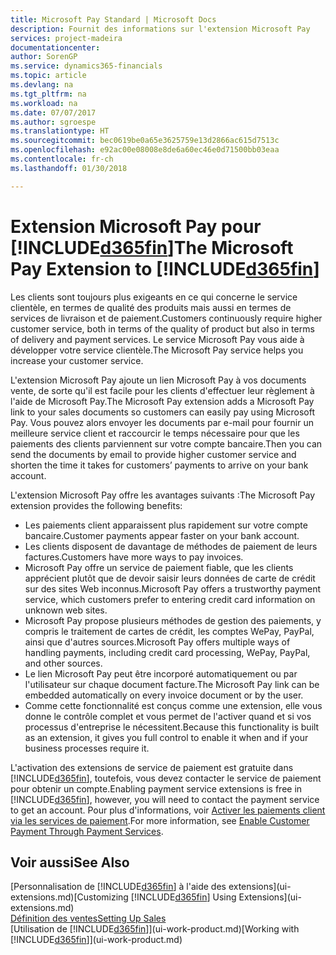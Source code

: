 ```yaml
---
title: Microsoft Pay Standard | Microsoft Docs
description: Fournit des informations sur l'extension Microsoft Pay
services: project-madeira
documentationcenter: 
author: SorenGP
ms.service: dynamics365-financials
ms.topic: article
ms.devlang: na
ms.tgt_pltfrm: na
ms.workload: na
ms.date: 07/07/2017
ms.author: sgroespe
ms.translationtype: HT
ms.sourcegitcommit: bec0619be0a65e3625759e13d2866ac615d7513c
ms.openlocfilehash: e92ac00e08008e8de6a60ec46e0d71500bb03eaa
ms.contentlocale: fr-ch
ms.lasthandoff: 01/30/2018

---
```

# <a name="the-microsoft-pay-extension-to-included365finincludesd365finlongmdmd"></a><span data-ttu-id="4ac6b-103">Extension Microsoft Pay pour [!INCLUDE[d365fin](includes/d365fin_long_md.md)]</span><span class="sxs-lookup"><span data-stu-id="4ac6b-103">The Microsoft Pay Extension to [!INCLUDE[d365fin](includes/d365fin_long_md.md)]</span></span>
<span data-ttu-id="4ac6b-104">Les clients sont toujours plus exigeants en ce qui concerne le service clientèle, en termes de qualité des produits mais aussi en termes de services de livraison et de paiement.</span><span class="sxs-lookup"><span data-stu-id="4ac6b-104">Customers continuously require higher customer service, both in terms of the quality of product but also in terms of delivery and payment services.</span></span> <span data-ttu-id="4ac6b-105">Le service Microsoft Pay vous aide à développer votre service clientèle.</span><span class="sxs-lookup"><span data-stu-id="4ac6b-105">The Microsoft Pay service helps you increase your customer service.</span></span>

<span data-ttu-id="4ac6b-106">L'extension Microsoft Pay ajoute un lien Microsoft Pay à vos documents vente, de sorte qu'il est facile pour les clients d'effectuer leur règlement à l'aide de Microsoft Pay.</span><span class="sxs-lookup"><span data-stu-id="4ac6b-106">The Microsoft Pay extension adds a Microsoft Pay link to your sales documents so customers can easily pay using Microsoft Pay.</span></span> <span data-ttu-id="4ac6b-107">Vous pouvez alors envoyer les documents par e-mail pour fournir un meilleure service client et raccourcir le temps nécessaire pour que les paiements des clients parviennent sur votre compte bancaire.</span><span class="sxs-lookup"><span data-stu-id="4ac6b-107">Then you can send the documents by email to provide higher customer service and shorten the time it takes for customers’ payments to arrive on your bank account.</span></span>

<span data-ttu-id="4ac6b-108">L'extension Microsoft Pay offre les avantages suivants :</span><span class="sxs-lookup"><span data-stu-id="4ac6b-108">The Microsoft Pay extension provides the following benefits:</span></span>
- <span data-ttu-id="4ac6b-109">Les paiements client apparaissent plus rapidement sur votre compte bancaire.</span><span class="sxs-lookup"><span data-stu-id="4ac6b-109">Customer payments appear faster on your bank account.</span></span>
- <span data-ttu-id="4ac6b-110">Les clients disposent de davantage de méthodes de paiement de leurs factures.</span><span class="sxs-lookup"><span data-stu-id="4ac6b-110">Customers have more ways to pay invoices.</span></span>
- <span data-ttu-id="4ac6b-111">Microsoft Pay offre un service de paiement fiable, que les clients apprécient plutôt que de devoir saisir leurs données de carte de crédit sur des sites Web inconnus.</span><span class="sxs-lookup"><span data-stu-id="4ac6b-111">Microsoft Pay offers a trustworthy payment service, which customers prefer to entering credit card information on unknown web sites.</span></span>
- <span data-ttu-id="4ac6b-112">Microsoft Pay propose plusieurs méthodes de gestion des paiements, y compris le traitement de cartes de crédit, les comptes WePay, PayPal, ainsi que d'autres sources.</span><span class="sxs-lookup"><span data-stu-id="4ac6b-112">Microsoft Pay offers multiple ways of handling payments, including credit card processing, WePay, PayPal, and other sources.</span></span>
- <span data-ttu-id="4ac6b-113">Le lien Microsoft Pay peut être incorporé automatiquement ou par l'utilisateur sur chaque document facture.</span><span class="sxs-lookup"><span data-stu-id="4ac6b-113">The Microsoft Pay link can be embedded automatically on every invoice document or by the user.</span></span>
- <span data-ttu-id="4ac6b-114">Comme cette fonctionnalité est conçus comme une extension, elle vous donne le contrôle complet et vous permet de l'activer quand et si vos processus d'entreprise le nécessitent.</span><span class="sxs-lookup"><span data-stu-id="4ac6b-114">Because this functionality is built as an extension, it gives you full control to enable it when and if your business processes require it.</span></span>

<span data-ttu-id="4ac6b-115">L'activation des extensions de service de paiement est gratuite dans [!INCLUDE[d365fin](includes/d365fin_md.md)], toutefois, vous devez contacter le service de paiement pour obtenir un compte.</span><span class="sxs-lookup"><span data-stu-id="4ac6b-115">Enabling payment service extensions is free in [!INCLUDE[d365fin](includes/d365fin_md.md)], however, you will need to contact the payment service to get an account.</span></span> <span data-ttu-id="4ac6b-116">Pour plus d'informations, voir [Activer les paiements client via les services de paiement](sales-how-enable-payment-service-extensions.md).</span><span class="sxs-lookup"><span data-stu-id="4ac6b-116">For more information, see [Enable Customer Payment Through Payment Services](sales-how-enable-payment-service-extensions.md).</span></span>

## <a name="see-also"></a><span data-ttu-id="4ac6b-117">Voir aussi</span><span class="sxs-lookup"><span data-stu-id="4ac6b-117">See Also</span></span>
<span data-ttu-id="4ac6b-118">[Personnalisation de [!INCLUDE[d365fin](includes/d365fin_md.md)] à l'aide des extensions](ui-extensions.md)</span><span class="sxs-lookup"><span data-stu-id="4ac6b-118">[Customizing [!INCLUDE[d365fin](includes/d365fin_md.md)] Using Extensions](ui-extensions.md)</span></span>  
[<span data-ttu-id="4ac6b-119">Définition des ventes</span><span class="sxs-lookup"><span data-stu-id="4ac6b-119">Setting Up Sales</span></span>](sales-setup-sales.md)  
<span data-ttu-id="4ac6b-120">[Utilisation de [!INCLUDE[d365fin](includes/d365fin_md.md)]](ui-work-product.md)</span><span class="sxs-lookup"><span data-stu-id="4ac6b-120">[Working with [!INCLUDE[d365fin](includes/d365fin_md.md)]](ui-work-product.md)</span></span>

